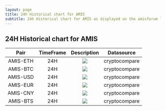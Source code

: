 ```yaml
---
layout: page
title: 24h Historical chart for AMIS 
subtitle: 24h Historical chart for AMIS as displayed on the amisforum live
---
```


## 24H Historical chart for AMIS


| Pair | TimeFrame | Description | Datasource |
|:-------------:|:-------------:|:-------------:|:-------------:|   
| AMIS-ETH | 24H | <img src="https://cryptohistory.org/charts/candlestick/amis-eth/24h/svg?risingColor=FE8534&fallingColor=00BAE9"> | cryptocompare |
| AMIS-BTC | 24H | <img src="https://cryptohistory.org/charts/candlestick/amis-btc/24h/svg?risingColor=FE8534&fallingColor=00BAE9"> | cryptocompare |
| AMIS-USD | 24H |<img src="https://cryptohistory.org/charts/candlestick/amis-usd/24h/svg?risingColor=FE8534&fallingColor=00BAE9"> | cryptocompare |
| AMIS-EUR | 24H |<img src="https://cryptohistory.org/charts/candlestick/amis-eur/24h/svg?risingColor=FE8534&fallingColor=00BAE9"> | cryptocompare |
| AMIS-CNY | 24H | <img src="https://cryptohistory.org/charts/candlestick/amis-cny/24h/svg?risingColor=FE8534&fallingColor=00BAE9"> | cryptocompare |
| AMIS-BTS | 24H | <img src="https://cryptohistory.org/charts/candlestick/amis-bts/24h/svg?risingColor=FE8534&fallingColor=00BAE9"> | cryptocompare |

